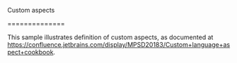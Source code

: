 ﻿Custom aspects

==============


This sample illustrates definition of custom aspects, as documented at
https://confluence.jetbrains.com/display/MPSD20183/Custom+language+aspect+cookbook.
